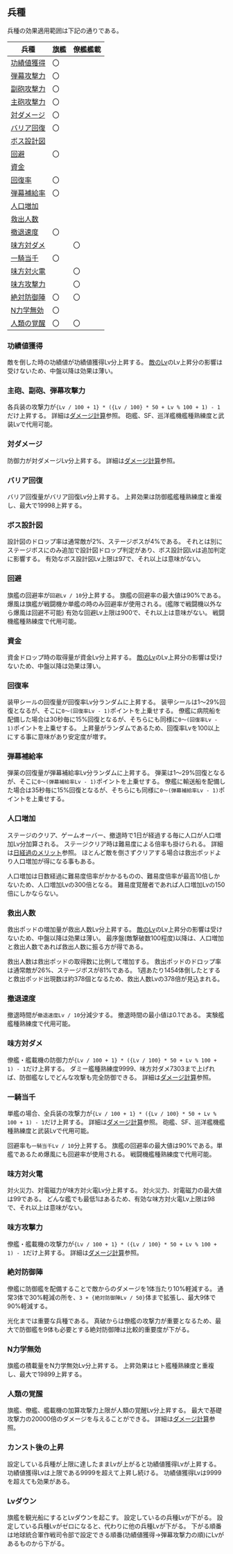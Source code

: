 ## 兵種

兵種の効果適用範囲は下記の通りである。

| 兵種                              | 旗艦 | 僚艦艦載 |
|-----------------------------------|------|----------|
| [功績値獲得](#功績値獲得)         | 〇   |          |
| [弾幕攻撃力](#主砲副砲弾幕攻撃力) | 〇   |          |
| [副砲攻撃力](#主砲副砲弾幕攻撃力) | 〇   |          |
| [主砲攻撃力](#主砲副砲弾幕攻撃力) | 〇   |          |
| [対ダメージ](#対ダメージ)         | 〇   |          |
| [バリア回復](#バリア回復)         | 〇   |          |
| [ボス設計図](#ボス設計図)         |      |          |
| [回避](#回避)                     | 〇   |          |
| [資金](#資金)                     |      |          |
| [回復率](#回復率)                 | 〇   |          |
| [弾幕補給率](#弾幕補給率)         | 〇   |          |
| [人口増加](#人口増加)             |      |          |
| [救出人数](#救出人数)             |      |          |
| [撤退速度](#撤退速度)             | 〇   |          |
| [味方対ダメ](#味方対ダメ)         |      | 〇       |
| [一騎当千](#一騎当千)             | 〇   |          |
| [味方対火電](#味方対火電)         |      | 〇       |
| [味方攻撃力](#味方攻撃力)         |      | 〇       |
| [絶対防御陣](#絶対防御陣)         | 〇   | 〇       |
| [N力学無効](#n力学無効)           | 〇   |          |
| [人類の覚醒](#人類の覚醒)         | 〇   | 〇       |

### 功績値獲得

敵を倒した時の功績値が功績値獲得Lv分上昇する。
[敵のLv](その他.md#敵のLv)のLv上昇分の影響は受けないため、中盤以降は効果は薄い。


### 主砲、副砲、弾幕攻撃力

各兵装の攻撃力が`{Lv / 100 + 1} * ({Lv / 100} * 50 + Lv % 100 + 1) - 1`だけ上昇する。
詳細は[ダメージ計算](ダメージ計算.md#旗艦の与ダメージ)参照。
砲艦、SF、巡洋艦機艦種熟練度と武装Lvで代用可能。


### 対ダメージ

防御力が対ダメージLv分上昇する。
詳細は[ダメージ計算](ダメージ計算.md#旗艦の防御について)参照。


### バリア回復

バリア回復量がバリア回復Lv分上昇する。
上昇効果は防御艦艦種熟練度と重複し、最大で19998上昇する。


### ボス設計図

設計図のドロップ率は通常敵が2%、ステージボスが4%である。
それとは別にステージボスにのみ追加で設計図ドロップ判定があり、ボス設計図Lvは追加判定に影響する。
有効なボス設計図Lv上限は97で、それ以上は意味がない。


### 回避

旗艦の回避率が`回避Lv / 10`分上昇する。
旗艦の回避率の最大値は90%である。爆風は旗艦が戦闘機か単艦の時のみ回避率が使用される。(艦隊で戦闘機以外なら爆風は回避不可能)
有効な回避Lv上限は900で、それ以上は意味がない。
戦闘機艦種熟練度で代用可能。


### 資金

資金ドロップ時の取得量が資金Lv分上昇する。
[敵のLv](その他.md#敵のLv)のLv上昇分の影響は受けないため、中盤以降は効果は薄い。


### 回復率

装甲シールの回復量が回復率Lv分ランダムに上昇する。
装甲シールは1～29%回復となるが、そこに`0～(回復率Lv - 1)`ポイントを上乗せする。
僚艦に病院船を配備した場合は30秒毎に15%回復となるが、そちらにも同様に`0～(回復率Lv - 1)`ポイントを上乗せする。
上昇量がランダムであるため、回復率Lvを100以上にする事に意味があり安定度が増す。


### 弾幕補給率

弾薬の回復量が弾幕補給率Lv分ランダムに上昇する。
弾薬は1～29%回復となるが、そこに`0～(弾幕補給率Lv - 1)`ポイントを上乗せする。
僚艦に輸送船を配備した場合は35秒毎に15%回復となるが、そちらにも同様に`0～(弾幕補給率Lv - 1)`ポイントを上乗せする。


### 人口増加

ステージのクリア、ゲームオーバー、撤退時で1日が経過する毎に人口が人口増加Lv分加算される。
ステージクリア時は難易度による倍率も掛けられる。
詳細は[日経過のメリット](タイムアタック.md#日経過のメリット)参照。
ほとんど敵を倒さずクリアする場合は救出ポッドより人口増加が得になる事もある。

人口増加は日数経過に難易度倍率がかかるものの、難易度倍率が最高10倍しかないため、人口増加Lvの300倍となる。
難易度覚醒者であれば人口増加Lvの150倍にしかならない。


### 救出人数

救出ポッドの増加量が救出人数Lv分上昇する。
[敵のLv](その他.md#敵のLv)のLv上昇分の影響は受けないため、中盤以降は効果は薄い。
最序盤(敵撃破数100程度)以降は、人口増加と救出人数であれば救出人数に振る方が得である。

救出人数は救出ポッドの取得数に比例して増加する。
救出ポッドのドロップ率は通常敵が26%、ステージボスが81%である。
1週あたり1454体倒したとすると救出ポッド出現数は約378個となるため、救出人数Lvの378倍が見込まれる。


### 撤退速度

撤退時間が`撤退速度Lv / 10`分減少する。
撤退時間の最小値は0.1である。
実験艦艦種熟練度で代用可能。


### 味方対ダメ

僚艦・艦載機の防御力が`{Lv / 100 + 1} * ({Lv / 100} * 50 + Lv % 100 + 1) - 1`だけ上昇する。
ダミー艦種熟練度9999、味方対ダメ7303まで上げれば、防御艦なしでどんな攻撃も完全防御できる。
詳細は[ダメージ計算](ダメージ計算.md#僚艦艦載機の防御について)参照。


### 一騎当千

単艦の場合、全兵装の攻撃力が`{Lv / 100 + 1} * ({Lv / 100} * 50 + Lv % 100 + 1) - 1`だけ上昇する。
詳細は[ダメージ計算](ダメージ計算.md#旗艦の与ダメージ)参照。
砲艦、SF、巡洋艦機艦種熟練度と武装Lvで代用可能。

回避率も`一騎当千Lv / 10`分上昇する。
旗艦の回避率の最大値は90%である。単艦であるため爆風にも回避率が使用される。
戦闘機艦種熟練度で代用可能。


### 味方対火電

対火災力、対電磁力が味方対火電Lv分上昇する。
対火災力、対電磁力の最大値は99である。
どんな艦でも最低1はあるため、有効な味方対火電Lv上限は98で、それ以上は意味がない。


### 味方攻撃力

僚艦・艦載機の攻撃力が`{Lv / 100 + 1} * ({Lv / 100} * 50 + Lv % 100 + 1) - 1`だけ上昇する。
詳細は[ダメージ計算](ダメージ計算.md#僚艦艦載機の与ダメージ)参照。


### 絶対防御陣

僚艦に防御艦を配備することで敵からのダメージを1体当たり10%軽減する。
通常3体で30%軽減の所を、`3 + {絶対防御陣Lv / 50}`体まで拡張し、最大9体で90%軽減する。

光化までは重要な兵種である。
真破からは僚艦の攻撃力が重要となるため、最大で防御艦を9体も必要とする絶対防御陣は比較的重要度が下がる。


### N力学無効

旗艦の積載量をN力学無効Lv分上昇する。
上昇効果はヒト艦種熟練度と重複し、最大で19899上昇する。


### 人類の覚醒

旗艦、僚艦、艦載機の加算攻撃力上限が人類の覚醒Lv分上昇する。
最大で基礎攻撃力の20000倍のダメージを与えることができる。
詳細は[ダメージ計算](ダメージ計算.md#旗艦の与ダメージ)参照。


### カンスト後の上昇

設定している兵種が上限に達したままLvが上がると功績値獲得Lvが上昇する。
功績値獲得Lvは上限である9999を超えて上昇し続ける。
功績値獲得Lvは9999を超えても効果がある。


### Lvダウン

旗艦を観光船にするとLvダウンを起こす。
設定しているの兵種Lvが下がる。
設定している兵種Lvがゼロになると、代わりに他の兵種Lvが下がる。
下がる順番は地球統合軍作戦司令部で設定できる順番(功績値獲得→弾幕攻撃力の順)にLvがあるものから下がる。
